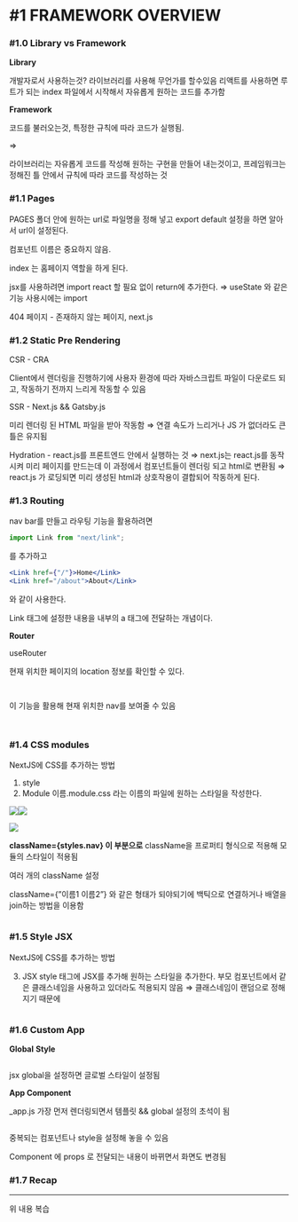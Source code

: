 # #1 FRAMEWORK OVERVIEW

### **#1.0 Library vs Framework**

**Library**

개발자로서 사용하는것? 라이브러리를 사용해 무언가를 할수있음 리액트를 사용하면 루트가 되는 index 파일에서 시작해서 자유롭게 원하는 코드를 추가함



**Framework**

코드를 불러오는것, 특정한 규칙에 따라 코드가 실행됨.



⇒

라이브러리는 자유롭게 코드를 작성해 원하는 구현을 만들어 내는것이고, 프레임워크는 정해진 틀 안에서 규칙에 따라 코드를 작성하는 것



### **#1.1 Pages**

PAGES 폴더 안에 원하는 url로 파일명을 정해 넣고 export default 설정을 하면 알아서 url이 설정된다.

컴포넌트 이름은 중요하지 않음.

index 는 홈페이지 역할을 하게 된다.

jsx를 사용하려면 import react 할 필요 없이 return에 추가한다. ⇒ useState 와 같은 기능 사용시에는 import

404 페이지 - 존재하지 않는 페이지, next.js



### **#1.2 Static Pre Rendering**

CSR - CRA

Client에서 렌더링을 진행하기에 사용자 환경에 따라 자바스크립트 파일이 다운로드 되고, 작동하기 전까지 느리게 작동할 수 있음



SSR - Next.js && Gatsby.js

미리 렌더링 된 HTML 파일을 받아 작동함 ⇒ 연결 속도가 느리거나 JS 가 없더라도 큰 틀은 유지됨



Hydration - react.js를 프론트엔드 안에서 실행하는 것 ⇒ next.js는 react.js를 동작시켜 미리 페이지를 만드는데 이 과정에서 컴포넌트들이 렌더링 되고 html로 변환됨 ⇒ react.js 가 로딩되면 미리 생성된 html과 상호작용이 결합되어 작동하게 된다.



### **#1.3 Routing**

nav bar를 만들고 라우팅 기능을 활용하려면

```jsx
import Link from "next/link";
```

를 추가하고

```jsx
<Link href={"/"}>Home</Link>
<Link href="/about">About</Link>
```

와 같이 사용한다.

Link 태그에 설정한 내용을 내부의 a 태그에 전달하는 개념이다.



**Router**

useRouter

현재 위치한 페이지의 location 정보를 확인할 수 있다.

<figure><img src="../../../.gitbook/assets/image (118).png" alt=""><figcaption></figcaption></figure>

<figure><img src="../../../.gitbook/assets/image (107).png" alt=""><figcaption></figcaption></figure>

이 기능을 활용해 현재 위치한 nav를 보여줄 수 있음

<figure><img src="../../../.gitbook/assets/image (136).png" alt=""><figcaption></figcaption></figure>

<figure><img src="../../../.gitbook/assets/image (144).png" alt=""><figcaption></figcaption></figure>



### **#1.4 CSS modules**

NextJS에 CSS를 추가하는 방법

1. style
2. Module 이름.module.css 라는 이름의 파일에 원하는 스타일을 작성한다.

![](<../../../.gitbook/assets/image (116).png>)![](<../../../.gitbook/assets/image (87).png>)

![](<../../../.gitbook/assets/image (66).png>)

**className={styles.nav} 이 부분으로** className을 프로퍼티 형식으로 적용해 모듈의 스타일이 적용됨



여러 개의 className 설정

className={”이름1 이름2”} 와 같은 형태가 되야되기에 백틱으로 연결하거나 배열을 join하는 방법을 이용함

<figure><img src="../../../.gitbook/assets/image (121).png" alt=""><figcaption></figcaption></figure>

### **#1.5 Style JSX**

NextJS에 CSS를 추가하는 방법

3. JSX style 태그에 JSX를 추가해 원하는 스타일을 추가한다. 부모 컴포넌트에서 같은 클래스네임을 사용하고 있더라도 적용되지 않음 ⇒ 클래스네임이 랜덤으로 정해지기 때문에

<figure><img src="../../../.gitbook/assets/image (143).png" alt=""><figcaption></figcaption></figure>

### **#1.6 Custom App**

**Global** **Style**

<figure><img src="../../../.gitbook/assets/image (156).png" alt=""><figcaption></figcaption></figure>

jsx global을 설정하면 글로벌 스타일이 설정됨



**App Component**

\_app.js 가장 먼저 렌더링되면서 템플릿 && global 설정의 초석이 됨

<figure><img src="../../../.gitbook/assets/image (92).png" alt=""><figcaption></figcaption></figure>

중복되는 컴포넌트나 style을 설정해 놓을 수 있음

Component 에 props 로 전달되는 내용이 바뀌면서 화면도 변경됨

### **#1.7 Recap**

***

위 내용 복습
